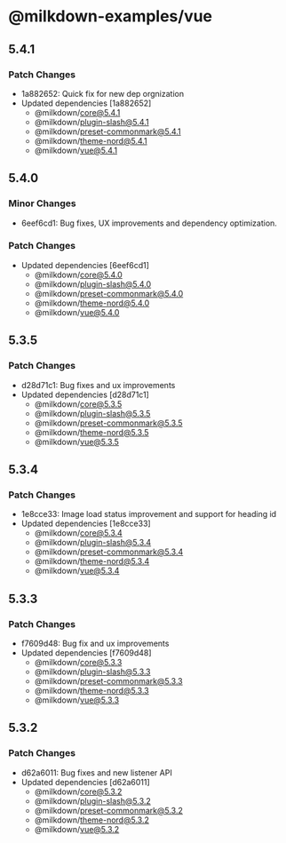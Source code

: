 # @milkdown-examples/vue

## 5.4.1

### Patch Changes

-   1a882652: Quick fix for new dep orgnization
-   Updated dependencies [1a882652]
    -   @milkdown/core@5.4.1
    -   @milkdown/plugin-slash@5.4.1
    -   @milkdown/preset-commonmark@5.4.1
    -   @milkdown/theme-nord@5.4.1
    -   @milkdown/vue@5.4.1

## 5.4.0

### Minor Changes

-   6eef6cd1: Bug fixes, UX improvements and dependency optimization.

### Patch Changes

-   Updated dependencies [6eef6cd1]
    -   @milkdown/core@5.4.0
    -   @milkdown/plugin-slash@5.4.0
    -   @milkdown/preset-commonmark@5.4.0
    -   @milkdown/theme-nord@5.4.0
    -   @milkdown/vue@5.4.0

## 5.3.5

### Patch Changes

-   d28d71c1: Bug fixes and ux improvements
-   Updated dependencies [d28d71c1]
    -   @milkdown/core@5.3.5
    -   @milkdown/plugin-slash@5.3.5
    -   @milkdown/preset-commonmark@5.3.5
    -   @milkdown/theme-nord@5.3.5
    -   @milkdown/vue@5.3.5

## 5.3.4

### Patch Changes

-   1e8cce33: Image load status improvement and support for heading id
-   Updated dependencies [1e8cce33]
    -   @milkdown/core@5.3.4
    -   @milkdown/plugin-slash@5.3.4
    -   @milkdown/preset-commonmark@5.3.4
    -   @milkdown/theme-nord@5.3.4
    -   @milkdown/vue@5.3.4

## 5.3.3

### Patch Changes

-   f7609d48: Bug fix and ux improvements
-   Updated dependencies [f7609d48]
    -   @milkdown/core@5.3.3
    -   @milkdown/plugin-slash@5.3.3
    -   @milkdown/preset-commonmark@5.3.3
    -   @milkdown/theme-nord@5.3.3
    -   @milkdown/vue@5.3.3

## 5.3.2

### Patch Changes

-   d62a6011: Bug fixes and new listener API
-   Updated dependencies [d62a6011]
    -   @milkdown/core@5.3.2
    -   @milkdown/plugin-slash@5.3.2
    -   @milkdown/preset-commonmark@5.3.2
    -   @milkdown/theme-nord@5.3.2
    -   @milkdown/vue@5.3.2

